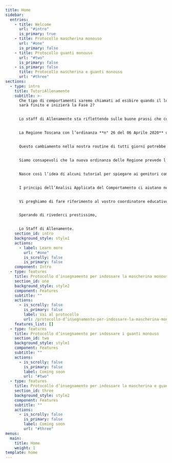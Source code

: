 ```yaml
---
title: Home
sidebar:
  entries:
    - title: Welcome
      url: "#intro"
      is_primary: true
    - title: Protocollo mascherina monouso
      url: "#one"
      is_primary: false
    - title: Protocollo guanti monouso
      url: "#two"
      is_primary: false
    - is_primary: false
      title: Protocollo mascherina e guanti monouso
      url: "#three"
sections:
  - type: intro
    title: TutoriAllenamente
    subtitle: >-
      Che tipo di comportamenti saremo chiamati ad esibire quando il lockdown
      sarà finito e inizierà la Fase 2?


      Lo staff di Allenamente sta riflettendo sulle buone prassi che come cittadini saremo chiamati a esibire una volta che inizierà la Fase 2 di questo fenomeno che ci ha tutti quanti coinvolti e ci sta tenendo lontani ormai da tempo.


      La Regione Toscana con l’ordinanza **n° 26 del 06 Aprile 2020** dispone l’utilizzo obbligatorio della mascherina monouso e dei guanti in spazi chiusi, pubblici o privati aperti al pubblico, in presenza di più persone, oltre che nei mezzi di trasporto pubblico locale, nei servizi non di linea come taxi e noleggio con conducente; dispone inoltre il mantenimento della distanza interpersonale di almeno **1,8 m**.


      Questo cambiamento nella nostra routine di tutti giorni potrebbe essere problematico per i bambini/ragazzi con disturbo dello spettro autistico pertanto risulta fondamentale insegnare i nuovi comportamenti da esibire.


      Siamo consapevoli che la nuova ordinanza delle Regione prevede l’esonero di tali comportamenti per i bambini sotto i 6 anni o per gli individui che presentano particolari condizioni psicofisiche attestate dal medico di medicina generale o dal pediatra di libera scelta; tuttavia, come Allenamente e come professionisti che si occupano di educazione, riteniamo che i nostri bambini/ragazzi siano esposti ad un rischio maggiore rispetto ad altra popolazione. Molti di loro toccano qualsiasi cosa, portano le mani alla bocca e agli occhi, tanti di loro mettono in bocca oggetti e cose non commestibili. Pertanto riteniamo fondamentale l’insegnamento dei comportamenti **“portare la mascherina e i guanti”**, per tutelare la loro salute, per tutelare la salute delle persone che si occupano di loro e per non esporli al rischio di diventare potenziali vettori. Inoltre pensiamo che il **NON** uso della mascherina e dei guanti potrebbe essere fonte di stigma sociale e difficile reinserimento nelle attività comunitarie ed educative.


      Nasce così l’idea di alcuni tutorial per spiegare ai genitori come introdurre nella vita dei loro figli questi nuovi comportamenti e come insegnarli in maniera graduale, sono diversificati in base all’età ed alle competenze del bambino o ragazzo, selezionate quello che ritenete più adeguato oppure inviateci una mail ad [info@centroallenamente.it](mailto:info@centroallenamente.it) se avete dubbi o chiedete al vostro coordinatore di riferimento!


      I principi dell’Analisi Applicata del Comportamento ci aiutano nel progettare training di esposizione graduale ai nuovi stimoli e nuovi comportamenti per mantenere bassi i livelli di stress e di ansia che si potrebbero manifestare nei bambini/ragazzi.


      Vi preghiamo di fare riferimento al vostro coordinatore educativo per qualsiasi dubbio o difficoltà nell’esecuzione della procedura, oppure di inviare una mail ad [info@centroallenamente.it](mailto:info@centroallenamente.it) 


      Sperando di rivederci prestissimo,


      Lo Staff di Allenamente.
    section_id: intro
    background_style: style1
    actions:
      - label: Learn more
        url: "#one"
        is_scrolly: false
        is_primary: false
    component: Intro
  - type: features
    title: Protocollo d’insegnamento per indossare la mascherina monouso
    section_id: one
    background_style: style2
    component: Features
    subtitle: ""
    actions:
      - is_scrolly: false
        is_primary: false
        label: Vai al protocollo
        url: /protocollo-d’insegnamento-per-indossare-la-mascherina-monouso
    features_list: []
  - type: features
    title: Protocollo d’insegnamento per indossare i guanti monouso
    section_id: two
    background_style: style1
    component: Features
    subtitle: ""
    actions:
      - is_scrolly: false
        is_primary: false
        label: Coming soon
        url: "#two"
  - type: features
    title: Protocollo d’insegnamento per indossare la mascherina e guanti monouso
    section_id: three
    background_style: style2
    component: Features
    subtitle: ""
    actions:
      - is_scrolly: false
        is_primary: false
        label: Coming soon
        url: "#three"
menus:
  main:
    title: Home
    weight: 1
template: home
---
```

